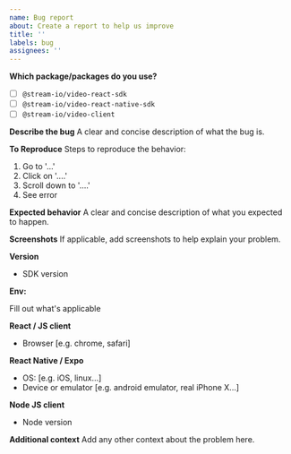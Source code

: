 ```yaml
---
name: Bug report
about: Create a report to help us improve
title: ''
labels: bug
assignees: ''
---
```


**Which package/packages do you use?**

- [ ] `@stream-io/video-react-sdk`
- [ ] `@stream-io/video-react-native-sdk`
- [ ] `@stream-io/video-client`

**Describe the bug**
A clear and concise description of what the bug is.

**To Reproduce**
Steps to reproduce the behavior:

1. Go to '...'
2. Click on '....'
3. Scroll down to '....'
4. See error

**Expected behavior**
A clear and concise description of what you expected to happen.

**Screenshots**
If applicable, add screenshots to help explain your problem.

**Version**

- SDK version

**Env:**

Fill out what's applicable

**React / JS client**

- Browser [e.g. chrome, safari]

**React Native / Expo**

- OS: [e.g. iOS, linux...]
- Device or emulator [e.g. android emulator, real iPhone X...]

**Node JS client**

- Node version

**Additional context**
Add any other context about the problem here.
